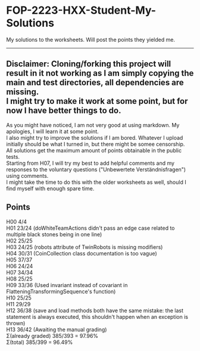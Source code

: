 # FOP-2223-HXX-Student-My-Solutions
My solutions to the worksheets. Will post the points they yielded me.  

---
Disclaimer: Cloning/forking this project will result in it not working as I am simply copying the main and test directories, all dependencies are missing.  
I might try to make it work at some point, but for now I have better things to do.  
---
As you might have  noticed, I am not very good at using markdown. My apologies, I will learn it at some point.  
I also might try to improve the solutions if I am bored. Whatever I upload initially should be what I turned in, but there might be somee censorship.  
All solutions get the maximum amount of points obtainable in the public tests.  
Starting from H07, I will try my best to add helpful comments and my responses to the voluntary questions ("Unbewertete Verständnisfragen") using comments.  
I might take the time to do this with the older worksheets as well, should I find myself with enough spare time.  
## Points
H00 4/4  
H01 23/24 (doWhiteTeamActions didn't pass an edge case related to multiple black stones being in one line)  
H02 25/25  
H03 24/25 (robots attribute of TwinRobots is missing modifiers)  
H04 30/31 (CoinCollection class documentation is too vague)  
H05 37/37  
H06 24/24  
H07 34/34  
H08 25/25  
H09 33/36 (Used invariant instead of covariant in FlatteningTransformingSequence's function)  
H10 25/25  
H11 29/29  
H12 36/38 (save and load methods both have the same mistake: the last statement is always executed, this shouldn't happen when an exception is thrown)  
H13 36/42 (Awaiting the manual grading)  
Σ(already graded) 385/393 = 97.96%  
Σ(total) 385/399 = 96.49%
